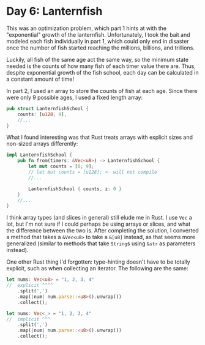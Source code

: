 # Day 6: Lanternfish

This was an optimization problem, which part 1 hints at with the "exponential" growth of the lanternfish. Unfortunately, I took the bait and modeled each fish individually in part 1, which could only end in disaster once the number of fish started reaching the millions, billions, and trillions.

Luckily, all fish of the same age act the same way, so the minimum state needed is the counts of how many fish of each timer value there are. Thus, despite exponential growth of the fish school, each day can be calculated in a constant amount of time!

In part 2, I used an array to store the counts of fish at each age. Since there were only 9 possible ages, I used a fixed length array:

```rust
pub struct LanternfishSchool {
    counts: [u128; 9],
    //...
}
```

What I found interesting was that Rust treats arrays with explicit sizes and non-sized arrays differently:

```rust
impl LanternfishSchool {
    pub fn from(timers: &Vec<u8>) -> LanternfishSchool {
        let mut counts = [0; 9];
        // let mut counts = [u128]; <- will not compile
        //...

        LanternfishSchool { counts, z: 0 }
    }
    //...
}
```

I think array types (and slices in general) still elude me in Rust. I use `Vec` a lot, but I'm not sure if I could perhaps be using arrays or slices, and what the difference between the two is. After completing the solution, I converted a method that takes a `&Vec<u8>` to take a `&[u8]` instead, as that seems more generalized (similar to methods that take `String`s using `&str` as parameters instead).

One other Rust thing I'd forgotten: type-hinting doesn't have to be totally explicit, such as when collecting an iterator. The following are the same:

```rust      
let nums: Vec<u8> = "1, 2, 3, 4"
//  explicit ^^^^
    .split(',')
    .map(|num| num.parse::<u8>().unwrap())
    .collect();
```

```rust
let nums: Vec<_> = "1, 2, 3, 4"
//  implicit ^^^
    .split(',')
    .map(|num| num.parse::<u8>().unwrap())
    .collect();
```